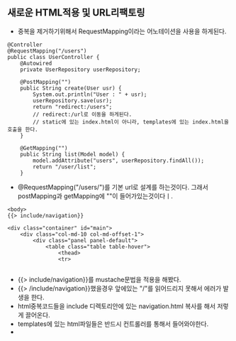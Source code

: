 ## 새로운 HTML적용 및 URL리팩토링

- 중복을 제거하기위해서 RequestMapping이라는 어노테이션을 사용을 하게된다.

```
@Controller
@RequestMapping("/users")
public class UserController {
    @Autowired
    private UserRepository userRepository;

    @PostMapping("")
    public String create(User usr) {
        System.out.println("User : " + usr);
        userRepository.save(usr);
        return "redirect:/users";
        // redirect:/url로 이동을 하게된다.
        // static에 있는 index.html이 아니라, templates에 있는 index.html을 호출을 한다.
    }

    @GetMapping("")
    public String list(Model model) {
        model.addAttribute("users", userRepository.findAll());
        return "/user/list";
    }
```
- @RequestMapping("/users/")를 기본 url로 설계를 하는것이다. 그래서 postMapping과 getMapping에 ""이 들어가있는것이다ㅣ.


```
<body>
{{> include/navigation}}

<div class="container" id="main">
    <div class="col-md-10 col-md-offset-1">
        <div class="panel panel-default">
            <table class="table table-hover">
                <thead>
                <tr>
                
```
- {{> include/navigation}}를 mustache문법을 적용을 해봤다.
- {{> /include/navigation}}했을경우 앞에있는 "/"를 읽어드리지 못해서 에러가 발생을 한다.
- html중복코드들을 include 디렉토리안에 있는 navigation.html 복사를 해서 저렇게 끌어온다.
- templates에 있는 html파일들은 반드시 컨트롤러를 통해서 들어와야한다.
- 
